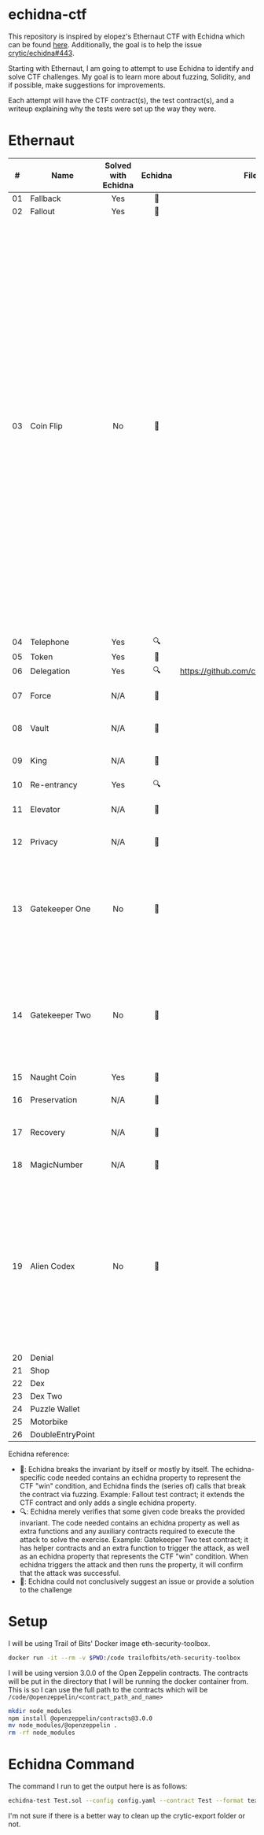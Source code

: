 # echidna-ctf
This repository is inspired by elopez's Ethernaut CTF with Echidna which can be found [here](https://github.com/elopez/echidna-ethernaut).  Additionally, the goal is to help the issue [crytic/echidna#443](https://github.com/crytic/echidna/issues/433). 

Starting with Ethernaut, I am going to attempt to use Echidna to identify and solve CTF challenges. My goal is to learn more about fuzzing, Solidity, and if possible, make suggestions for improvements.

Each attempt will have the CTF contract(s), the test contract(s), and a writeup explaining why the tests were set up the way they were. 

# Ethernaut

| \#  | Name             | Solved with Echidna |     Echidna     | Filed Issue                                  | Notes                                                                                                                                                                                                                                                                                                                                                                                                                                                  |
| --- | ---------------- |:-------------------:|:---------------:| -------------------------------------------- | ------------------------------------------------------------------------------------------------------------------------------------------------------------------------------------------------------------------------------------------------------------------------------------------------------------------------------------------------------------------------------------------------------------------------------------------------------ |
| 01  | Fallback         |         Yes         |    :muscle:     |                                              |                                                                                                                                                                                                                                                                                                                                                                                                                                                        |
| 02  | Fallout          |         Yes         |    :muscle:     |                                              |                                                                                                                                                                                                                                                                                                                                                                                                                                                        |
| 03  | Coin Flip        |         No          | :no_entry_sign: |                                              | The fuzzer does potentially lead you down the right path for solving this issue as it does cause the invariant to fail on 10 consecutive tries with time/block delays. However, in my testing it does not help discern what delay will give consistent predictable results. One thing to note is that the solution to this problem is not using a delay but instead to use the block hash to determine if the coin flip result will be heads or tails. |
| 04  | Telephone        |         Yes         |      :mag:      |                                              |                                                                                                                                                                                                                                                                                                                                                                                                                                                        |
| 05  | Token            |         Yes         |    :muscle:     |                                              |                                                                                                                                                                                                                                                                                                                                                                                                                                                        |
| 06  | Delegation       |         Yes         |      :mag:      | https://github.com/crytic/echidna/issues/764 |                                                                                                                                                                                                                                                                                                                                                                                                                                                        |
| 07  | Force            |         N/A         | :no_entry_sign: |                                              | Not applicable to a fuzzer.                                                                                                                                                                                                                                                                                                                                                                                                                            |
| 08  | Vault            |         N/A         | :no_entry_sign: |                                              | Not applicable to a fuzzer.                                                                                                                                                                                                                                                                                                                                                                                                                            |
| 09  | King             |         N/A         | :no_entry_sign: |                                              | Not applicable to a fuzzer.                                                                                                                                                                                                                                                                                                                                                                                                                            |
| 10  | Re-entrancy      |         Yes         |      :mag:      |                                              |                                                                                                                                                                                                                                                                                                                                                                                                                                                        |
| 11  | Elevator         |         N/A         | :no_entry_sign: |                                              | Not applicable to a fuzzer.                                                                                                                                                                                                                                                                                                                                                                                                                            |
| 12  | Privacy          |         N/A         | :no_entry_sign: |                                              | Not applicable to a fuzzer.                                                                                                                                                                                                                                                                                                                                                                                                                            |
| 13  | Gatekeeper One   |         No          | :no_entry_sign: |                                              | For Echidna to break this contract, it would need to randomize the amount of gas being sent.                                                                                                                                                                                                                                                                                                                                                           |
| 14  | Gatekeeper Two   |         No          | :no_entry_sign: |                                              | For Echidna to be able to solve this challenge, it would have to be able to randomize the inputs for a constructor.                                                                                                                                                                                                                                                                                                                                    |
| 15  | Naught Coin      |         Yes         |    :muscle:     |                                              |                                                                                                                                                                                                                                                                                                                                                                                                                                                        |
| 16  | Preservation     |         N/A         | :no_entry_sign: |                                              | Not applicable to a fuzzer.                                                                                                                                                                                                                                                                                                                                                                                                                            |
| 17  | Recovery         |         N/A         | :no_entry_sign: |                                              | Not applicable to a fuzzer.                                                                                                                                                                                                                                                                                                                                                                                                                            |
| 18  | MagicNumber      |         N/A         | :no_entry_sign: |                                              | Not applicable to a fuzzer.                                                                                                                                                                                                                                                                                                                                                                                                                            |
| 19  | Alien Codex      |         No          | :no_entry_sign: |                                              | The only way that this could be solved is if you could specify a value that would be fuzzed (the sender's address) and it randomly puts it in various parts of an array.                                                                                                                                                                                                                                                                               |
| 20  | Denial           |                     |                 |                                              |                                                                                                                                                                                                                                                                                                                                                                                                                                                        |
| 21  | Shop             |                     |                 |                                              |                                                                                                                                                                                                                                                                                                                                                                                                                                                        |
| 22  | Dex              |                     |                 |                                              |                                                                                                                                                                                                                                                                                                                                                                                                                                                        |
| 23  | Dex Two          |                     |                 |                                              |                                                                                                                                                                                                                                                                                                                                                                                                                                                        |
| 24  | Puzzle Wallet    |                     |                 |                                              |                                                                                                                                                                                                                                                                                                                                                                                                                                                        |
| 25  | Motorbike        |                     |                 |                                              |                                                                                                                                                                                                                                                                                                                                                                                                                                                        |
| 26  | DoubleEntryPoint |                     |                 |                                              |                                                                                                                                                                                                                                                                                                                                                                                                                                                        |

Echidna reference:
 * :muscle:: Echidna breaks the invariant by itself or mostly by itself. The echidna-specific code needed contains an echidna property to represent the CTF "win" condition, and Echidna finds the (series of) calls that break the contract via fuzzing. Example: Fallout test contract; it extends the CTF contract and only adds a single echidna property.
 * :mag:: Echidna merely verifies that some given code breaks the provided invariant. The code needed contains an echidna property as well as extra functions and any auxiliary contracts required to execute the attack to solve the exercise. Example: Gatekeeper Two test contract; it has helper contracts and an extra function to trigger the attack, as well as an echidna property that represents the CTF "win" condition. When echidna triggers the attack and then runs the property, it will confirm that the attack was successful.
 * :no_entry_sign:: Echidna could not conclusively suggest an issue or provide a solution to the challenge



# Setup 
I will be using Trail of Bits' Docker image eth-security-toolbox.

```bash
docker run -it --rm -v $PWD:/code trailofbits/eth-security-toolbox
```

I will be using version 3.0.0 of the Open Zeppelin contracts. The contracts will be put in the directory that I will be running the docker container from. This is so I can use the full path to the contracts which will be `/code/@openzeppelin/<contract_path_and_name>`

```bash
mkdir node_modules
npm install @openzeppelin/contracts@3.0.0
mv node_modules/@openzeppelin .
rm -rf node_modules
```

# Echidna Command
The command I run to get the output here is as follows:
```bash
echidna-test Test.sol --config config.yaml --contract Test --format text | tee echidna-text-run.log && rm -rf crytic-export
```

I'm not sure if there is a better way to clean up the crytic-export folder or not. 